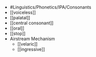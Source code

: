 - #Linguistics/Phonetics/IPA/Consonants
- [[voiceless]]
- [[palatal]]
- [[central consonant]]
- [[oral]]
- [[stop]]
- Airstream Mechanism
	- [[velaric]]
	- [[ingressive]]